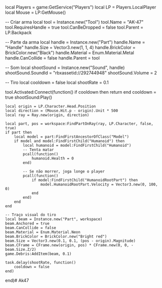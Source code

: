 local Players = game:GetService("Players")
local LP = Players.LocalPlayer
local Mouse = LP:GetMouse()

-- Criar arma
local tool = Instance.new("Tool")
tool.Name = "AK-47"
tool.RequiresHandle = true
tool.CanBeDropped = false
tool.Parent = LP.Backpack

-- Parte da arma
local handle = Instance.new("Part")
handle.Name = "Handle"
handle.Size = Vector3.new(1, 1, 4)
handle.BrickColor = BrickColor.new("Black")
handle.Material = Enum.Material.Metal
handle.CanCollide = false
handle.Parent = tool

-- Som
local shootSound = Instance.new("Sound", handle)
shootSound.SoundId = "rbxassetid://292744948"
shootSound.Volume = 2

-- Tiro
local cooldown = false
local shootRate = 0.1

tool.Activated:Connect(function()
	if cooldown then return end
	cooldown = true
	shootSound:Play()

	local origin = LP.Character.Head.Position
	local direction = (Mouse.Hit.p - origin).Unit * 500
	local ray = Ray.new(origin, direction)

	local part, pos = workspace:FindPartOnRay(ray, LP.Character, false, true)
	if part then
		local model = part:FindFirstAncestorOfClass("Model")
		if model and model:FindFirstChild("Humanoid") then
			local humanoid = model:FindFirstChild("Humanoid")
			-- Tenta matar
			pcall(function()
				humanoid.Health = 0
			end)

			-- Se não morrer, joga longe o player
			pcall(function()
				if model:FindFirstChild("HumanoidRootPart") then
					model.HumanoidRootPart.Velocity = Vector3.new(0, 100, 0)
				end
			end)
		end
	end

	-- Traço visual do tiro
	local beam = Instance.new("Part", workspace)
	beam.Anchored = true
	beam.CanCollide = false
	beam.Material = Enum.Material.Neon
	beam.BrickColor = BrickColor.new("Bright red")
	beam.Size = Vector3.new(0.1, 0.1, (pos - origin).Magnitude)
	beam.CFrame = CFrame.new(origin, pos) * CFrame.new(0, 0, -beam.Size.Z/2)
	game.Debris:AddItem(beam, 0.1)

	task.delay(shootRate, function()
		cooldown = false
	end)
end)# Ak47
